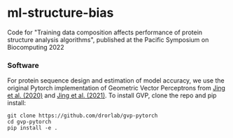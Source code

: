 # ml-structure-bias
Code for "Training data composition affects performance of protein structure analysis algorithms", published at the Pacific Symposium on Biocomputing 2022

### Software

For protein sequence design and estimation of model accuracy, we use the original Pytorch implementation of Geometric Vector Perceptrons from [Jing et al. (2020)](http://arxiv.org/abs/2009.01411) and [Jing et al. (2021)](http://arxiv.org/abs/2106.03843). To install GVP, clone the repo and pip install: 

    git clone https://github.com/drorlab/gvp-pytorch
    cd gvp-pytorch
    pip install -e .
